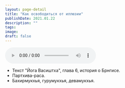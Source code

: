 ```yaml
---
layout: page-detail
title: "Как освободиться от иллюзии"
publishDate: 2021.01.22
description: ""
tags:
image:
draft: false
---
```


<audio title="2021.01.22 - Как освободиться от иллюзии.mp3" src="https://filer-api.advayta.org/v1.0/public/files/74773" controls=""></audio>

* Текст "Йога Васиштха", глава 6, история о Брнгисе.
* Партхива-раса.
* Бахирмукхья, гурумукхья, девамукхья.

  
